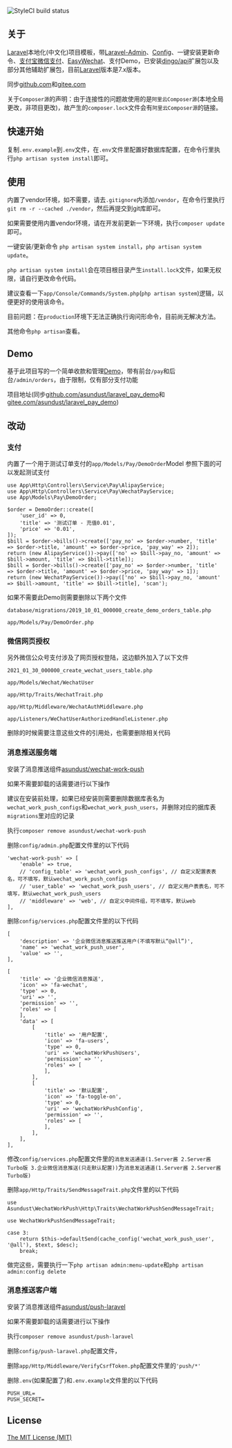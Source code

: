 ![StyleCI build status](https://github.styleci.io/repos/235053411/shield) 

## 关于

[Laravel](https://github.com/laravel/laravel)本地化(中文化)项目模板，带[Laravel-Admin](https://github.com/z-song/laravel-admin)、[Config](https://github.com/laravel-admin-extensions/config)、一键安装更新命令、[支付宝微信支付](https://github.com/yansongda/laravel-pay)、[EasyWechat](https://github.com/w7corp/easywechat)、支付Demo，已安装[dingo/api](https://github.com/dingo/api)扩展包以及部分其他辅助扩展包，目前[Laravel](https://github.com/laravel/laravel)版本是7.x版本。

同步[github.com](https://github.com/asundust/laravel_new)和[gitee.com](https://gitee.com/asundust/laravel_new)


关于`Composer源`的声明：由于连接性的问题故使用的是`阿里云Composer源`(本地全局更改，非项目更改)，故产生的`composer.lock`文件会有`阿里云Composer源`的链接。


## 快速开始

复制`.env.example`到`.env`文件，在`.env`文件里配置好数据库配置，在命令行里执行`php artisan system install`即可。


## 使用

内置了vendor环境，如不需要，请去`.gitignore`内添加`/vendor`，在命令行里执行`git rm -r --cached ./vendor`，然后再提交到git库即可。

如果需要使用内置vendor环境，请在开发前更新一下环境，执行`composer update`即可。


一键安装/更新命令 `php artisan system install`，`php artisan system update`。

`php artisan system install`会在项目根目录产生`install.lock`文件，如果无权限，请自行更改命令代码。

建议查看一下`app/Console/Commands/System.php`(`php artisan system`)逻辑，以便更好的使用该命令。

目前问题：在`production`环境下无法正确执行询问形命令，目前尚无解决方法。

其他命令`php artisan`查看。

## Demo

基于此项目写的一个简单收款和管理[Demo](https://pay.leeay.com/pay)，带有前台`/pay`和后台`/admin/orders`，由于限制，仅有部分支付功能

项目地址(同步[github.com/asundust/laravel_pay_demo](https://github.com/asundust/laravel_pay_demo)和[gitee.com/asundust/laravel_pay_demo](https://gitee.com/asundust/laravel_pay_demo))


## 改动

### 支付

内置了一个用于测试订单支付的`app/Models/Pay/DemoOrder`Model
参照下面的可以发起测试支付
```
use App\Http\Controllers\Service\Pay\AlipayService;
use App\Http\Controllers\Service\Pay\WechatPayService;
use App\Models\Pay\DemoOrder;
```
```
$order = DemoOrder::create([
    'user_id' => 0,
    'title' => '测试订单 - 充值0.01',
    'price' => '0.01',
]);
$bill = $order->bills()->create(['pay_no' => $order->number, 'title' => $order->title, 'amount' => $order->price, 'pay_way' => 2]);
return (new AlipayService())->pay(['no' => $bill->pay_no, 'amount' => $bill->amount, 'title' => $bill->title]);
$bill = $order->bills()->create(['pay_no' => $order->number, 'title' => $order->title, 'amount' => $order->price, 'pay_way' => 1]);
return (new WechatPayService())->pay(['no' => $bill->pay_no, 'amount' => $bill->amount, 'title' => $bill->title], 'scan');
```

如果不需要此Demo则需要删除以下两个文件

`database/migrations/2019_10_01_000000_create_demo_orders_table.php`

`app/Models/Pay/DemoOrder.php`

### 微信网页授权

另外微信公众号支付涉及了网页授权登陆，这边额外加入了以下文件

`2021_01_30_000000_create_wechat_users_table.php`

`app/Models/Wechat/WechatUser`

`app/Http/Traits/WechatTrait.php`

`app/Http/Middleware/WechatAuthMiddleware.php`

`app/Listeners/WeChatUserAuthorizedHandleListener.php`

删除的时候需要注意这些文件的引用处，也需要删除相关代码

### 消息推送服务端

安装了消息推送组件[asundust/wechat-work-push](https://github.com/asundust/wechat-work-push)

如果不需要卸载的话需要进行以下操作

建议在安装前处理，如果已经安装则需要删除数据库表名为`wechat_work_push_configs`和`wechat_work_push_users`，并删除对应的据库表`migrations`里对应的记录

执行`composer remove asundust/wechat-work-push`

删除`config/admin.php`配置文件里的以下代码
```
'wechat-work-push' => [
    'enable' => true,
    // 'config_table' => 'wechat_work_push_configs', // 自定义配置表表名，可不填写，默认wechat_work_push_configs
    // 'user_table' => 'wechat_work_push_users', // 自定义用户表表名，可不填写，默认wechat_work_push_users
    // 'middleware' => 'web', // 自定义中间件组，可不填写，默认web
],
```

删除`config/services.php`配置文件里的以下代码
```
[
    'description' => '企业微信消息推送推送用户(不填写默认“@all”)',
    'name' => 'wechat_work_push_user',
    'value' => '',
],
```
```
[
    'title' => '企业微信消息推送',
    'icon' => 'fa-wechat',
    'type' => 0,
    'uri' => '',
    'permission' => '',
    'roles' => [
    ],
    'data' => [
        [
            'title' => '用户配置',
            'icon' => 'fa-users',
            'type' => 0,
            'uri' => 'wechatWorkPushUsers',
            'permission' => '',
            'roles' => [
            ],
        ],
        [
            'title' => '默认配置',
            'icon' => 'fa-toggle-on',
            'type' => 0,
            'uri' => 'wechatWorkPushConfig',
            'permission' => '',
            'roles' => [
            ],
        ],
    ],
],
```

修改`config/services.php`配置文件里的`消息发送通道(1.Server酱 2.Server酱Turbo版 3.企业微信消息推送(只走默认配置))`为`消息发送通道(1.Server酱 2.Server酱Turbo版)`

删除`app/Http/Traits/SendMessageTrait.php`文件里的以下代码
```
use Asundust\WechatWorkPush\Http\Traits\WechatWorkPushSendMessageTrait;
```
```
use WechatWorkPushSendMessageTrait;
```
```
case 3:
    return $this->defaultSend(cache_config('wechat_work_push_user', '@all'), $text, $desc);
    break;
```

做完这些，需要执行一下`php artisan admin:menu-update`和`php artisan admin:config delete`

### 消息推送客户端

安装了消息推送组件[asundust/push-laravel](https://github.com/asundust/push-laravel)

如果不需要卸载的话需要进行以下操作

执行`composer remove asundust/push-laravel`

删除`config/push-laravel.php`配置文件，

删除`app/Http/Middleware/VerifyCsrfToken.php`配置文件里的`'push/*'`

删除`.env`(如果配置了)和`.env.example`文件里的以下代码
```
PUSH_URL=
PUSH_SECRET=
```

## License

[The MIT License (MIT)](https://opensource.org/licenses/MIT)
